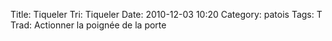Title: Tiqueler
Tri: Tiqueler
Date: 2010-12-03 10:20
Category: patois
Tags: T
Trad: Actionner la poignée de la  porte
